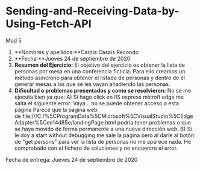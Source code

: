 # Sending-and-Receiving-Data-by-Using-Fetch-API
Mod 5

1. **Nombres y apellidos:**Carola Casais Recondo
2. **Fecha:**Jueves 24 de septiembre de 2020
3. **Resumen del Ejercicio:** 
El objetivo del ejercicio es obtener la lista de personas por mesa en una conferencia ficticia. Para ello creamos un método asíncrono para obtener el listado de personas y dentro de
él generar mesas a las que se les vayan añadiendo las personas.
4. **Dificultad o problemas presentados y como se resolvieron:**
No se me ejecuta bien ya que:
A) Si hago click en IIS express microft edge me salta el siguiente error: Vaya… no se puede obtener acceso a esta página
Parece que la página web de file:///C:/%5CProgramData%5CMicrosoft%5CVisualStudio%5CEdgeAdapter%5Cee14d85e/landingPage.html podría tener problemas o que 
se haya movido de forma permanente a una nueva dirección web.
B) Si le doy a start without debugging me sale la página pero al darle al botón de "get persons" para ver la lista de personas no me aparece nada. He comprobado con el fichero
de soluciones y no encuentro el error.

Fecha de entrega: Jueves 24 de septiembre de 2020


